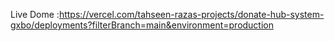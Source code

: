 Live Dome :https://vercel.com/tahseen-razas-projects/donate-hub-system-gxbo/deployments?filterBranch=main&environment=production
